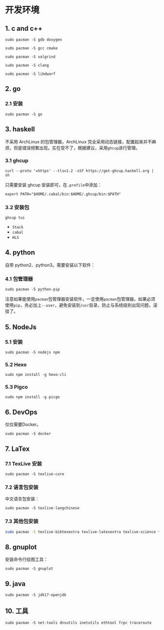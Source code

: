 # 开发环境

## 1. c and c++

```shell
sudo pacman -S gdb doxygen
```

```shell
sudo pacman -S gcc cmake
```

```shell
sudo pacman -S valgrind
```

```shell
sudo pacman -S clang
```

```shell
sudo pacman -S libdwarf
```

## 2. go

### 2.1 安装

```shell
sudo pacman -S go
```

## 3. haskell

不采用 ArchLinux 的包管理器，ArchLinux 完全采用动态链接，配置起来并不麻烦，但是错误频繁出现。实在受不了，根据建议，采用`ghcup`进行管理。

### 3.1 ghcup

```shell
curl --proto '=https' --tlsv1.2 -sSf https://get-ghcup.haskell.org | sh
```

只需要安装 ghcup 安装即可，在`.profile`中添加：

```shell
export PATH="$HOME/.cabal/bin:$HOME/.ghcup/bin:$PATH"
```

### 3.2 安装包

```shell
ghcup tui
```

+ `Stack`
+ `cabal`
+ `HLS`

## 4. python

自带 python2、python3。需要安装以下软件：

### 4.1 包管理器

```shell
sudo pacman -S python-pip
```

注意如果能使用`pacman`包管理器安装软件，一定使用`pacman`包管理器。如果必须使用`pip`，务必加上`--user`，避免安装到`/usr`目录，防止与系统级别出现问题，滚挂了。

## 5. NodeJs

### 5.1 安装

```shell
sudo pacman -S nodejs npm
```

### 5.2 Hexo

```shell
sudo npm install -g hexo-cli
```

### 5.3 Pigco

```shell
sudo npm install -g picgo
```

## 6. DevOps

仅仅需要Docker。

```shell
sudo pacman -S docker
```

## 7. LaTex

### 7.1 TexLive 安装

```shell
sudo pacman -S texlive-core
```

### 7.2 语言包安装

中文语言包安装：

```shell
sudo pacman -S texlive-langchinese
```

### 7.3 其他包安装

```sh
sudo pacman -S texlive-bibtexextra texlive-latexextra texlive-science texlive-binextra
```

## 8. gnuplot

安装命令行绘图工具：

```shell
sudo pacman -S gnuplot
```

## 9. java

```shell
sudo pacman -S jdk17-openjdk
```

## 10. 工具

```shell
sudo pacman -S net-tools dnsutils inetutils ethtool frpc traceroute
```
